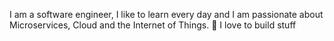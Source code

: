 I am a software engineer, I like to learn every day and I am passionate about Microservices, Cloud and the Internet of Things. :rocket: I love to build stuff 

